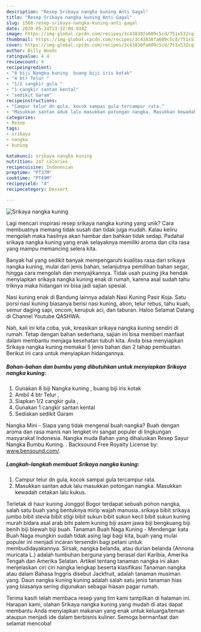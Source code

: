 ```yaml
---
description: "Resep Srikaya nangka kuning Anti Gagal"
title: "Resep Srikaya nangka kuning Anti Gagal"
slug: 1568-resep-srikaya-nangka-kuning-anti-gagal
date: 2020-05-24T13:32:04.934Z
image: https://img-global.cpcdn.com/recipes/3c43838fa609c5cd/751x532cq70/srikaya-nangka-kuning-foto-resep-utama.jpg
thumbnail: https://img-global.cpcdn.com/recipes/3c43838fa609c5cd/751x532cq70/srikaya-nangka-kuning-foto-resep-utama.jpg
cover: https://img-global.cpcdn.com/recipes/3c43838fa609c5cd/751x532cq70/srikaya-nangka-kuning-foto-resep-utama.jpg
author: Billy Woods
ratingvalue: 4.4
reviewcount: 4
recipeingredient:
- "8 biji Nangka kuning  buang biji iris kotak"
- "4 btr Telur "
- "1/2 cangkir gula "
- "1 cangkir santan kental"
- "sedikit Garam"
recipeinstructions:
- "Campur telur dn gula, kocok sampai gula tercampur rata."
- "Masukkan santan aduk lalu masukkan potongan nangka. Masukkan kewadah cetakan lalu kukus."
categories:
- Resep
tags:
- srikaya
- nangka
- kuning

katakunci: srikaya nangka kuning 
nutrition: 247 calories
recipecuisine: Indonesian
preptime: "PT37M"
cooktime: "PT49M"
recipeyield: "4"
recipecategory: Dessert

---
```



![Srikaya nangka kuning](https://img-global.cpcdn.com/recipes/3c43838fa609c5cd/751x532cq70/srikaya-nangka-kuning-foto-resep-utama.jpg)

Lagi mencari inspirasi resep srikaya nangka kuning yang unik? Cara membuatnya memang tidak susah dan tidak juga mudah. Kalau keliru mengolah maka hasilnya akan hambar dan bahkan tidak sedap. Padahal srikaya nangka kuning yang enak selayaknya memiliki aroma dan cita rasa yang mampu memancing selera kita.

Banyak hal yang sedikit banyak mempengaruhi kualitas rasa dari srikaya nangka kuning, mulai dari jenis bahan, selanjutnya pemilihan bahan segar, hingga cara mengolah dan menyajikannya. Tidak usah pusing jika hendak menyiapkan srikaya nangka kuning enak di rumah, karena asal sudah tahu triknya maka hidangan ini bisa jadi sajian spesial.

Nasi kuning enak di Bandung lainnya adalah Nasi Kuning Pasir Koja. Satu porsi nasi kuning biasanya berisi nasi kuning, abon, telur rebus, tahu kuah, semur daging sapi, oncom, kerupuk aci, dan taburan. Haloo Selamat Datang di Channel Youtube QASHWA.


Nah, kali ini kita coba, yuk, kreasikan srikaya nangka kuning sendiri di rumah. Tetap dengan bahan sederhana, sajian ini bisa memberi manfaat dalam membantu menjaga kesehatan tubuh kita. Anda bisa menyiapkan Srikaya nangka kuning memakai 5 jenis bahan dan 2 tahap pembuatan. Berikut ini cara untuk menyiapkan hidangannya.

<!--inarticleads1-->

##### Bahan-bahan dan bumbu yang dibutuhkan untuk menyiapkan Srikaya nangka kuning:

1. Gunakan 8 biji Nangka kuning , buang biji iris kotak
1. Ambil 4 btr Telur ,
1. Siapkan 1/2 cangkir gula ,
1. Gunakan 1 cangkir santan kental
1. Sediakan sedikit Garam


Nangka Mini - Siapa yang tidak mengenal buah nangka? Buah dengan aroma dan rasa manis nan lengket ini sangat populer di lingkungan masyarakat Indonesia. Nangka muda Bahan yang dihaluskan Resep Sayur Nangka Bumbu Kuning. . Backsound Free Royalty License by: www.bensound.com/. 

<!--inarticleads2-->

##### Langkah-langkah membuat Srikaya nangka kuning:

1. Campur telur dn gula, kocok sampai gula tercampur rata.
1. Masukkan santan aduk lalu masukkan potongan nangka. Masukkan kewadah cetakan lalu kukus.


Terletak di haur kuning Jonggol Bogor terdapat sebuah pohon nangka, salah satu buah yang bentuknya mirip wajah manusia..srikaya bibit srikaya jumbo bibit stevia bibit stigi bibit sukun bibit sukun kecil bibit sukun kuning murah bidara asal arab bihi palem kuning biji asam jawa biji bengkuang biji benih biji blewah biji buah. Tanaman Buah Naga Kuning - Mendengar kata Buah Naga mungkin sudah tidak asing lagi bagi kita, buah yang mulai populer ini menjadi incaran tersendiri bagi petani untuk membudidayakannya. Sirsak, nangka belanda, atau durian belanda (Annona muricata L.) adalah tumbuhan berguna yang berasal dari Karibia, Amerika Tengah dan Amerika Selatan. Artikel tentang tanaman nangka ini akan menjelaskan ciri ciri nangka lengkap beserta klasifikasi Tanaman nangka atau dalam Bahasa Inggris disebut Jackfruit, adalah tanaman musiman yang. Daun nangka kuning kuning adalah salah satu jenis tanaman hias yang biasanya sering digunakan sebagai hiasan pagar rumah. 

Terima kasih telah membaca resep yang tim kami tampilkan di halaman ini. Harapan kami, olahan Srikaya nangka kuning yang mudah di atas dapat membantu Anda menyiapkan makanan yang enak untuk keluarga/teman ataupun menjadi ide dalam berbisnis kuliner. Semoga bermanfaat dan selamat mencoba!
